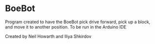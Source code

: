 BoeBot
======

Program created to have the BoeBot pick drive forward, pick up a block, and move it to another position. To be run in the Arduino IDE

Created by Neil Howarth and Iliya Shkirdov
